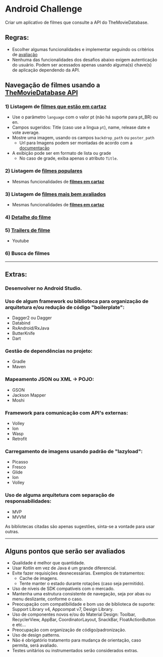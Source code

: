 # Android Challenge

Criar um aplicativo de filmes que consulte a API do TheMovieDatabase.

## Regras:
- Escolher algumas funcionalidades e implementar seguindo os critérios de [avaliação](#criterios_avaliacao)
- Nenhuma das funcionalidades dos desafios abaixo exigem autenticação do usuário. Podem ser acessados apenas usando alguma(s) chave(s) de aplicação dependendo da API.

## Navegação de filmes usando a [TheMovieDatabase API](https://www.themoviedb.org/documentation/api)

### <a name="filmes_cartaz" />1) Listagem de [filmes que estão em cartaz](https://developers.themoviedb.org/3/movies/get-now-playing)
- Use o parâmetro `language` com o valor pt (não há suporte para pt_BR) ou en.
- Campos sugeridos: Title (caso use a lingua `pt`), name, release date e vote average.
- Mostre uma imagem, usando os campos `backdrop_path` ou `poster_path`
    - Url para Imagens podem ser montadas de acordo com a [documentação](https://developers.themoviedb.org/3/configuration)
- A exibição pode ser em formato de lista ou grade
    - No caso de grade, exiba apenas o atributo `Title`.

### 2) Listagem de [filmes populares](https://developers.themoviedb.org/3/movies/get-popular-movies)
- Mesmas funcionalidades de [__filmes em cartaz__](#filmes_cartaz)

### 3) Listagem de [filmes mais bem avaliados](https://developers.themoviedb.org/3/movies/get-top-rated-movies)
- Mesmas funcionalidades de [__filmes em cartaz__](#filmes_cartaz)

### 4) [Detalhe do filme](https://developers.themoviedb.org/3/movies/get-movie-details)

### 5) [Trailers de filme](https://developers.themoviedb.org/3/movies/get-movie-videos)
- Youtube

### 6) Busca de filmes

*****

## Extras:

### Desenvolver no Android Studio.

### Uso de algum framework ou biblioteca para organização de arquitetura e/ou redução de código "boilerplate":
- Dagger2 ou Dagger
- Databind
- RxAndroid/RxJava
- ButterKnife
- Dart

### Gestão de dependências no projeto:
- Gradle
- Maven

### Mapeamento JSON ou XML -> POJO:
- GSON
- Jackson Mapper
- Moshi

### Framework para comunicação com API's externas:
- Volley
- Ion
- Wasp
- Retrofit

### Carregamento de imagens usando padrão de "lazyload":
- Picasso
- Fresco
- Glide
- Ion
- Volley

### Uso de alguma arquitetura com separação de responsabilidades:
- MVP
- MVVM

As bibliotecas citadas são apenas sugestões, sinta-se a vontade para usar outras.

*****

## <a name="criterios_avaliacao"/>Alguns pontos que serão ser avaliados

- Qualidade é melhor que quantidade.
- Usar Kotlin em vez de Java é um grande diferencial.
- Evite fazer requisições desnecessárias. Exemplos de tratamentos:
    - Cache de imagens.
    - Tente manter o estado durante rotações (caso seja permitido).
- Uso de níveis de SDK compatíveis com o mercado.
- Mantenha uma estrutura consistente de navegação, seja por abas ou menu deslizante, conforme o caso.
- Preocupação com compatibilidade e bom uso de biblioteca de suporte: Support Library v4, Appcompat v7, Design Library.
- Uso de componentes novos e/ou do Material Design: Toolbar, RecyclerView, AppBar, CoordinatorLayout, SnackBar, FloatActionButton e etc...
- Preocupação com organização de código/padronização.
- Uso de design patterns.
- Não é obrigatório tratamento para mudança de orientação, caso permita, será avaliado.
- Testes unitários ou instrumentados serão considerados extras.

